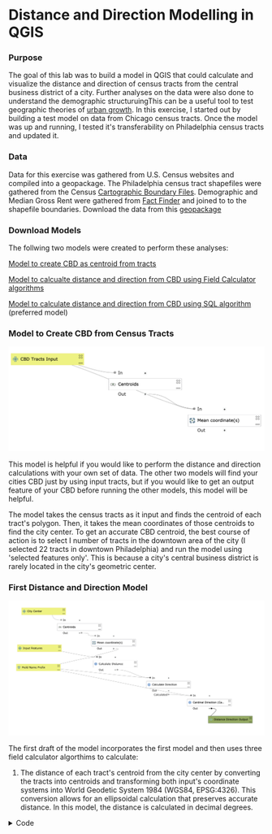 # Distance and Direction Modelling in QGIS

### Purpose

The goal of this lab was to build a model in QGIS that could calculate and visualize the distance and direction of census tracts from the central business district of a city. Further analyses on the data were also done to understand the demographic structuruingThis can be a useful tool to test geographic theories of [urban growth](https://www.opengeography.org/ch-9-urban-geography.html). In this exercise, I started out by building a test model on data from Chicago census tracts. Once the model was up and running, I tested it's transferability on Philadelphia census tracts and updated it.

### Data

Data for this exercise was gathered from U.S. Census websites and compiled into a geopackage. The Philadelphia census tract shapefiles were gathered from the Census [Cartographic Boundary Files](https://www.census.gov/geographies/mapping-files/time-series/geo/carto-boundary-file.html). Demographic and Median Gross Rent were gathered from [Fact Finder](https://data.census.gov/cedsci/) and joined to to the shapefile boundaries. Download the data from this [geopackage](data/PhiladelphiaData.gpkg)

### Download Models 

The follwing two models were created to perform these analyses:

[Model to create CBD as centroid from tracts](models/CBDasCentroidforMacOS.model3)

[Model to calcualte distance and direction from CBD using Field Calculator algorithms](models/DistDirModelFieldCalculatorMacOS.model3)

[Model to calculate distance and direction from CBD using SQL algorithm](models/DistDirModelSQLMacOS.model3) (preferred model)

### Model to Create CBD from Census Tracts

![model_image](photos/ModelCBD.png)

This model is helpful if you would like to perform the distance and direction calculations with your own set of data. The other two models will find your cities CBD just by using input tracts, but if you would like to get an output feature of your CBD before running the other models, this model will be helpful.

The model takes the census tracts as it input and finds the centroid of each tract's polygon. Then, it takes the mean coordinates of those centroids to find the city center. To get an accurate CBD centroid, the best course of action is to select I number of tracts in the downtown area of the city (I selected 22 tracts in downtown Philadelphia) and run the model using 'selected features only'. This is because a city's central business district is rarely located in the city's geometric center.

### First Distance and Direction Model

![model_image](photos/modelFirst.png)

The first draft of the model incorporates the first model and then uses three field calculator algorthims to calculate:

1. The distance of each tract's centroid from the city center by converting the tracts into centroids and transforming both input's coordinate systems into World Geodetic System 1984 (WGS84, EPSG:4326). This conversion allows for an ellipsoidal calculation that preserves accurate distance. In this model, the distance  is calculated in decimal degrees.
  <details><summary> Code </summary>
  
  ```distance(
  transform(centroid($geometry),layer_property( @inputfeatures2 ,'CRS'),'EPSG:4326'), 

  transform(make_point(  @Mean_coordinate_s__OUTPUT_maxx , @Mean_coordinate_s__OUTPUT_maxy  ),
  layer_property( @citycenter ,'CRS'),'EPSG:4326'))
  ```
  <\details>
  
2. The direction in degrees of each tract from the city's center by converting the tracts into centroids and transforming both input's coordinate systems into World Mercator (EPSG:54004). This conversion allows for distance to be accurately preserved. 
  <details><summary> Code </summary>
  
  ```
  degrees(azimuth(

  transform( make_point(@Mean_coordinate_s__OUTPUT_maxx ,@Mean_coordinate_s__OUTPUT_maxy),               layer_property( @citycenter, 'CRS'),'EPSG:54004'),

  transform(centroid($geometry),layer_property(@inputfeatures2, 'CRS'), 'EPSG:54004')))
  ```
  
3. The direction into 8 cardinal and intercardinal directions by taking the output from the direction algorithm and using a CASE statement to categorize degree intervals by labelling them N, NE, E, SE, SE... etc.
  <details open>
  <summary> Code </summary>
  
  ```
  CASE

  WHEN attribute(concat(@FieldNamePrefix, 'Dir')) <= 22.5 THEN 'N'
  WHEN attribute(concat(@FieldNamePrefix, 'Dir'))  >= 337.5 THEN 'N'

  WHEN attribute(concat(@FieldNamePrefix, 'Dir')) <= 67.5 and attribute(concat(@FieldNamePrefix,      
  'Dir')) >= 22.5 THEN 'NE'

  WHEN attribute(concat(@FieldNamePrefix, 'Dir')) <= 112.5 and attribute(concat(@FieldNamePrefix,   
  'Dir')) >= 67.5 THEN 'E'

  WHEN attribute(concat(@FieldNamePrefix, 'Dir')) <= 157.5 and attribute(concat(@FieldNamePrefix, '
  Dir')) >= 112.5 THEN 'SE'

  WHEN attribute(concat(@FieldNamePrefix, 'Dir')) <= 202.5 and attribute(concat(@FieldNamePrefix,
  'Dir')) >= 157.5 THEN 'S'

  WHEN attribute(concat(@FieldNamePrefix, 'Dir')) <= 247.5 and attribute(concat(@FieldNamePrefix,  
  'Dir')) >= 202.5 THEN 'SW'

  WHEN attribute(concat(@FieldNamePrefix, 'Dir')) <= 292.5 and attribute(concat(@FieldNamePrefix,
  'Dir')) >= 247.5 THEN 'W'

  WHEN attribute(concat(@FieldNamePrefix, 'Dir')) <= 337.5 and attribute(concat(@FieldNamePrefix,
  'Dir')) >= 292.5 THEN 'NW'

  END
  ```
  <\details>

### Updating the Model with SQL Queries

To update the model, I replaced the field calculator algorithms with an execute sql algorithm. While both models will perform the functions, this centralizes the three calculations into one algorithm which arguably reduces the model's complexity (although SQL queries are perhaps more difficult to correctly perform as they are text-based; there is GUI to guide the user).

#### First SQL 

![model_image](photos/ModelSQL.png)

To familiarize myself with the execute sql algorithim, I began by performing an sql query to calculate the distance from the tracts. Additionally, because the QGIS version for Mac OS uses an older GDAL (2.4.1), I needed to reproject both inputs before transforming them in the SQL query. This enables the SQL to read them in their correct coordinate systems and outputs a distance measurement in meters instead of decimal degrees. If using this model on a Windows OS, the reproject algorithms may be redundant.

<details><summary> Code </summary>
  
```SQL
SELECT *, st_distance(st_centroid(st_transform(geometry, 4326)), (SELECT st_transform(geometry, 4326) from input1), TRUE) as  [% @FieldNamePrefix %]Dist
FROM input2
```
<\details>

#### Final SQL

![model_image](photos/ModelSQL2.png)

To update the SQL version of the model, I added the two direction algorithms to the SQL query. Additionally, I added an 'extract by expression' algorithm that removes unpopulated tracts from the calculation. While I added a vector field inout to the model that allows for a user defined input for the extract expression, it is currently not working. This means, for now, that the user will have to rename their total population field in the attribute table of the census tracts to "Total".

<details><summary> Code </summary>
  
```SQL
SELECT dis_dir. *, 

CASE

WHEN [% @FieldNamePrefix %]Dir <= 22.5 THEN 'N'
WHEN [% @FieldNamePrefix %]Dir  >= 337.5 THEN 'N'
WHEN [% @FieldNamePrefix %]Dir <= 67.5 and [% @FieldNamePrefix %]Dir >= 22.5 THEN 'NE'
WHEN [% @FieldNamePrefix %]Dir <= 112.5 and [% @FieldNamePrefix %]Dir >= 67.5 THEN 'E'
WHEN [% @FieldNamePrefix %]Dir <= 157.5 and [% @FieldNamePrefix %]Dir >= 112.5 THEN 'SE'
WHEN [% @FieldNamePrefix %]Dir <= 202.5 and [% @FieldNamePrefix %]Dir >= 157.5 THEN 'S'
WHEN [% @FieldNamePrefix %]Dir <= 247.5 and [% @FieldNamePrefix %]Dir >= 202.5 THEN 'SW'
WHEN [% @FieldNamePrefix %]Dir <= 292.5 and [% @FieldNamePrefix %]Dir>= 247.5 THEN 'W'
WHEN [% @FieldNamePrefix %]Dir <= 337.5 and [% @FieldNamePrefix %]Dir >= 292.5 THEN 'NW'

END as [% @FieldNamePrefix %]CardDir 

FROM(SELECT *,

st_distance(
st_centroid(st_transform(geometry, 4326)), (SELECT st_transform(geometry, 4326) from input1), TRUE) as  [% @FieldNamePrefix %]Dist,

degrees(
azimuth((SELECT st_transform(geometry, 3395) from input1), st_centroid(st_transform(geometry, 3395)))) as  [% @FieldNamePrefix %]Dir

FROM input2) as dis_dir
```
<\details>

### Results

#### Maps
##### Distance from CBD

[map_image](photos/DistanceFinal.png)

##### Direction from CBD
[map_image](photos/DirectionFinal.png)

##### Median Gross Rent 
[map_image](photos/MedGrossRe.png)

#### Plots

[Distance from CBD scatter plot](plots/dis_plot.html)

[Direction from CBD polar plot](plots/dir_plot.html)

[Percent white and distance from CBD scatter plot](plots/dist_pctwhite.html)

[Percent black and distance from CBD scatter plot](plots/dist_pctblack.html)

